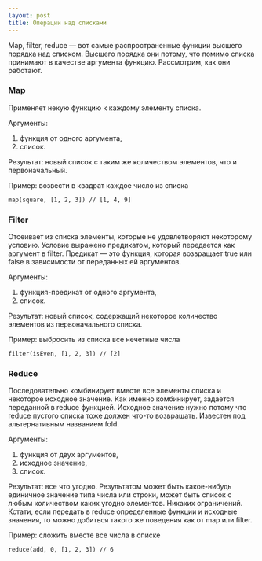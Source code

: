 ```yaml
---
layout: post
title: Операции над списками
---
```



Map, filter, reduce — вот самые распространенные функции высшего порядка над списком. Высшего порядка они потому, что помимо списка принимают в качестве аргумента функцию. Рассмотрим, как они работают.

### Map
Применяет некую функцию к каждому элементу списка.

Аргументы:
1. функция от одного аргумента,
2. список.

Результат: новый список с таким же количеством элементов, что и первоначальный.

Пример: возвести в квадрат каждое число из списка
```
map(square, [1, 2, 3]) // [1, 4, 9]
```

### Filter
Отсеивает из списка элементы, которые не удовлетворяют некоторому условию. Условие выражено предикатом, который передается как аргумент в filter. Предикат — это функция, которая возвращает true или false в зависимости от переданных ей аргументов.

Аргументы:
1. функция-предикат от одного аргумента,
2. список.

Результат: новый список, содержащий некоторое количество элементов из первоначального списка.

Пример: выбросить из списка все нечетные числа
```
filter(isEven, [1, 2, 3]) // [2]
```

### Reduce
Последовательно комбинирует вместе все элементы списка и некоторое исходное значение. Как именно комбинирует, задается переданной в reduce функцией. Исходное значение нужно потому что reduce пустого списка тоже должен что-то возвращать. Известен под альтернативным названием fold. 

Аргументы:
1. функция от двух аргументов,
2. исходное значение,
3. список.

Результат: все что угодно. Результатом может быть какое-нибудь единичное значение типа числа или строки, может быть список с любым количеством каких угодно элементов. Никаких ограничений. Кстати, если передать в reduce определенные функции и исходные значения, то можно добиться такого же поведения как от map или filter.

Пример: сложить вместе все числа в списке
```
reduce(add, 0, [1, 2, 3]) // 6
```